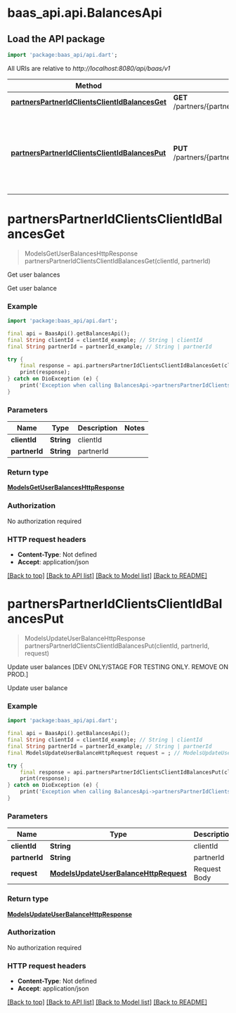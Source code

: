 # baas_api.api.BalancesApi

## Load the API package
```dart
import 'package:baas_api/api.dart';
```

All URIs are relative to *http://localhost:8080/api/baas/v1*

Method | HTTP request | Description
------------- | ------------- | -------------
[**partnersPartnerIdClientsClientIdBalancesGet**](BalancesApi.md#partnerspartneridclientsclientidbalancesget) | **GET** /partners/{partnerId}/clients/{clientId}/balances | Get user balances
[**partnersPartnerIdClientsClientIdBalancesPut**](BalancesApi.md#partnerspartneridclientsclientidbalancesput) | **PUT** /partners/{partnerId}/clients/{clientId}/balances | Update user balances [DEV ONLY/STAGE FOR TESTING ONLY. REMOVE ON PROD.]


# **partnersPartnerIdClientsClientIdBalancesGet**
> ModelsGetUserBalancesHttpResponse partnersPartnerIdClientsClientIdBalancesGet(clientId, partnerId)

Get user balances

Get user balance

### Example
```dart
import 'package:baas_api/api.dart';

final api = BaasApi().getBalancesApi();
final String clientId = clientId_example; // String | clientId
final String partnerId = partnerId_example; // String | partnerId

try {
    final response = api.partnersPartnerIdClientsClientIdBalancesGet(clientId, partnerId);
    print(response);
} catch on DioException (e) {
    print('Exception when calling BalancesApi->partnersPartnerIdClientsClientIdBalancesGet: $e\n');
}
```

### Parameters

Name | Type | Description  | Notes
------------- | ------------- | ------------- | -------------
 **clientId** | **String**| clientId | 
 **partnerId** | **String**| partnerId | 

### Return type

[**ModelsGetUserBalancesHttpResponse**](ModelsGetUserBalancesHttpResponse.md)

### Authorization

No authorization required

### HTTP request headers

 - **Content-Type**: Not defined
 - **Accept**: application/json

[[Back to top]](#) [[Back to API list]](../README.md#documentation-for-api-endpoints) [[Back to Model list]](../README.md#documentation-for-models) [[Back to README]](../README.md)

# **partnersPartnerIdClientsClientIdBalancesPut**
> ModelsUpdateUserBalanceHttpResponse partnersPartnerIdClientsClientIdBalancesPut(clientId, partnerId, request)

Update user balances [DEV ONLY/STAGE FOR TESTING ONLY. REMOVE ON PROD.]

Update user balance

### Example
```dart
import 'package:baas_api/api.dart';

final api = BaasApi().getBalancesApi();
final String clientId = clientId_example; // String | clientId
final String partnerId = partnerId_example; // String | partnerId
final ModelsUpdateUserBalanceHttpRequest request = ; // ModelsUpdateUserBalanceHttpRequest | Request Body

try {
    final response = api.partnersPartnerIdClientsClientIdBalancesPut(clientId, partnerId, request);
    print(response);
} catch on DioException (e) {
    print('Exception when calling BalancesApi->partnersPartnerIdClientsClientIdBalancesPut: $e\n');
}
```

### Parameters

Name | Type | Description  | Notes
------------- | ------------- | ------------- | -------------
 **clientId** | **String**| clientId | 
 **partnerId** | **String**| partnerId | 
 **request** | [**ModelsUpdateUserBalanceHttpRequest**](ModelsUpdateUserBalanceHttpRequest.md)| Request Body | 

### Return type

[**ModelsUpdateUserBalanceHttpResponse**](ModelsUpdateUserBalanceHttpResponse.md)

### Authorization

No authorization required

### HTTP request headers

 - **Content-Type**: Not defined
 - **Accept**: application/json

[[Back to top]](#) [[Back to API list]](../README.md#documentation-for-api-endpoints) [[Back to Model list]](../README.md#documentation-for-models) [[Back to README]](../README.md)


